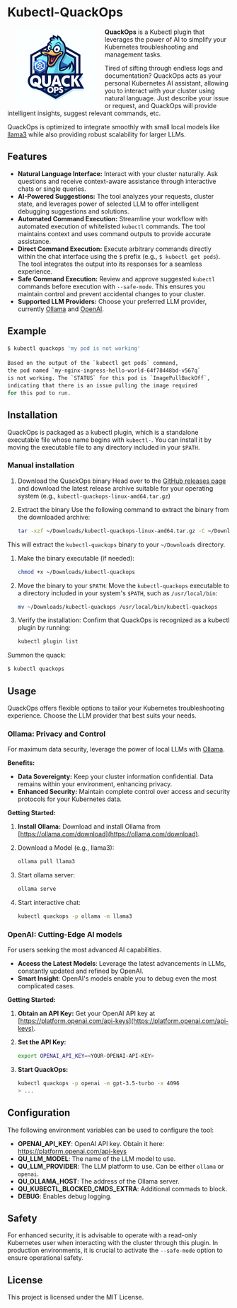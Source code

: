 # Kubectl-QuackOps

<div align="left">
    <img src=".github/quackops-logo.png" alt="QuackOps Logo" width="180" align="left" hspace="20">
</div>


**QuackOps** is a Kubectl plugin that leverages the power of AI to simplify your Kubernetes troubleshooting and management tasks.

Tired of sifting through endless logs and documentation? QuackOps acts as your personal Kubernetes AI assistant, allowing you to interact with your cluster using natural language. Just describe your issue or request, and QuackOps will provide intelligent insights, suggest relevant commands, etc.

QuackOps is optimized to integrate smoothly with small local models like [llama3](https://ollama.com/library/llama3) while also providing robust scalability for larger LLMs.

## Features

- **Natural Language Interface:** Interact with your cluster naturally. Ask questions and receive context-aware assistance through interactive chats or single queries.
- **AI-Powered Suggestions:** The tool analyzes your requests, cluster state, and leverages power of selected LLM to offer intelligent debugging suggestions and solutions.
- **Automated Command Execution:** Streamline your workflow with automated execution of whitelisted `kubectl` commands. The tool maintains context and uses command outputs to provide accurate assistance.
- **Direct Command Execution:** Execute arbitrary commands directly within the chat interface using the `$` prefix (e.g., `$ kubectl get pods`). The tool integrates the output into its responses for a seamless experience.
- **Safe Command Execution:**  Review and approve suggested `kubectl` commands before execution with `--safe-mode`. This ensures you maintain control and prevent accidental changes to your cluster.
- **Supported LLM Providers:** Choose your preferred LLM provider, currently [Ollama](https://ollama.com/) and [OpenAI](https://openai.com/).

## Example

```sh
$ kubectl quackops 'my pod is not working'

Based on the output of the `kubectl get pods` command,
the pod named `my-nginx-ingress-hello-world-64f78448bd-v567q`
is not working. The `STATUS` for this pod is `ImagePullBackOff`,
indicating that there is an issue pulling the image required
for this pod to run.
```

## Installation

QuackOps is packaged as a kubectl plugin, which is a standalone executable file whose name begins with `kubectl-`.
You can install it by moving the executable file to any directory included in your `$PATH`.

### Manual installation

1. Download the QuackOps binary
Head over to the [GitHub releases page](https://github.com/mikhae1/kubectl-quackops/releases) and download the latest release archive suitable for your operating system (e.g., `kubectl-quackops-linux-amd64.tar.gz`)

1. Extract the binary
Use the following command to extract the binary from the downloaded archive:
    ```sh
    tar -xzf ~/Downloads/kubectl-quackops-linux-amd64.tar.gz -C ~/Downloads
    ```
This will extract the `kubectl-quackops` binary to your `~/Downloads` directory.

1. Make the binary executable (if needed):
    ```sh
    chmod +x ~/Downloads/kubectl-quackops
    ```

1. Move the binary to your `$PATH`:
Move the `kubectl-quackops` executable to a directory included in your system's `$PATH`, such as `/usr/local/bin`:
    ```sh
    mv ~/Downloads/kubectl-quackops /usr/local/bin/kubectl-quackops
    ```

1. Verify the installation:
Confirm that QuackOps is recognized as a kubectl plugin by running:
    ```sh
    kubectl plugin list
    ```

Summon the quack:

```sh
$ kubectl quackops
```

## Usage

QuackOps offers flexible options to tailor your Kubernetes troubleshooting experience.
Choose the LLM provider that best suits your needs.

### Ollama: Privacy and Control

For maximum data security, leverage the power of local LLMs with [Ollama](https://ollama.com/).

**Benefits:**

* **Data Sovereignty:**  Keep your cluster information confidential. Data remains within your environment, enhancing privacy.
* **Enhanced Security:** Maintain complete control over access and security protocols for your Kubernetes data.

**Getting Started:**

1. **Install Ollama:** Download and install Ollama from [https://ollama.com/download](https://ollama.com/download).

1. Download a Model (e.g., llama3):
    ```sh
    ollama pull llama3
    ```

1. Start ollama server:
    ```sh
    ollama serve
    ```

1. Start interactive chat:

    ```sh
    kubectl quackops -p ollama -m llama3
    ```

### OpenAI: Cutting-Edge AI models

For users seeking the most advanced AI capabilities.

- **Access the Latest Models**: Leverage the latest advancements in LLMs, constantly updated and refined by OpenAI.
- **Smart Insight**: OpenAI's models enable you to debug even the most complicated cases.

**Getting Started:**

1. **Obtain an API Key:** Get your OpenAI API key at [https://platform.openai.com/api-keys](https://platform.openai.com/api-keys).

1. **Set the API Key:**

    ```sh
    export OPENAI_API_KEY=<YOUR-OPENAI-API-KEY>
    ```
1. **Start QuackOps:**

    ```sh
    kubectl quackops -p openai -m gpt-3.5-turbo -x 4096
    > ...
    ```

## Configuration

The following environment variables can be used to configure the tool:

- **OPENAI_API_KEY**: OpenAI API key. Obtain it here: https://platform.openai.com/api-keys
- **QU_LLM_MODEL**: The name of the LLM model to use.
- **QU_LLM_PROVIDER**: The LLM platform to use. Can be either `ollama` or `openai`.
- **QU_OLLAMA_HOST**: The address of the Ollama server.
- **QU_KUBECTL_BLOCKED_CMDS_EXTRA**: Additional commads to block.
- **DEBUG**: Enables debug logging.

## Safety

For enhanced security, it is advisable to operate with a read-only Kubernetes user when interacting with the cluster through this plugin. In production environments, it is crucial to activate the `--safe-mode` option to ensure operational safety.

## License

This project is licensed under the MIT License.
